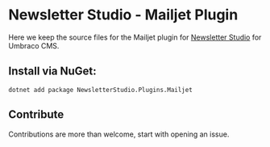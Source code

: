 # Newsletter Studio - Mailjet Plugin
Here we keep the source files for the Mailjet plugin for [Newsletter Studio](https://our.umbraco.com/packages/backoffice-extensions/newsletter-studio-the-email-studio/) for Umbraco CMS.

## Install via NuGet:
```
dotnet add package NewsletterStudio.Plugins.Mailjet
```

## Contribute
Contributions are more than welcome, start with opening an issue.